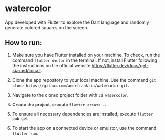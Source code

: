 # watercolor

App developed with Flutter to explore the Dart language and randomly generate colored squares on the screen.

## How to run:

1. Make sure you have Flutter installed on your machine. To check, run the command `flutter doctor` in the terminal. If not, install Flutter following the instructions on the official website https://flutter.dev/docs/get-started/install.

2. Clone the app repository to your local machine. Use the command `git clone https://github.com/andrfranklin/watercolor.git`.

3. Navigate to the cloned project folder with `cd watercolor`.

4. Create the project, execute `flutter create .`.

5. To ensure all necessary dependencies are installed, execute `flutter pub get`

6. To start the app on a connected device or emulator, use the command `flutter run`.